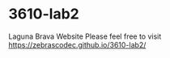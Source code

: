 # 3610-lab2
Laguna Brava Website
Please feel free to visit
https://zebrascodec.github.io/3610-lab2/
